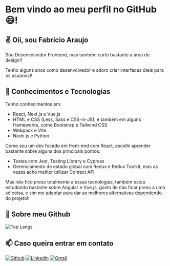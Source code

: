# Bem vindo ao meu perfil no GitHub :smile:!

## :v: Oii, sou Fabrício Araujo

Sou Desenvolvedor Frontend, mas também curto bastante a área de design!!

Tenho alguns anos como desenvolvedor e adoro criar interfaces úteis para os usuários!!

## :floppy_disk: Conhecimentos e Tecnologias

Tenho conhecimentos em:
- React, Next.js e Vue.js
- HTML e CSS (Less, Sass e CSS-in-JS), e também em alguns frameworks, como Bootstrap e Tailwind CSS
- Webpack e Vite
- Node.js e Python

Como sou um dev focado em front-end com React, escolhi aprender bastante sobre alguns dos principais pontos:
- Testes com Jest, Testing Library e Cypress
- Gerenciamento de estado global com Redux e Redux Toolkit, mas as vezes acho melhor utilizar Context API

Mas não fico preso totalmente a essas tecnologias, também estou estudando bastante sobre Angular e Vue.js, gosto de não ficar preso a uma só coisa, e sim me adaptar para dar as melhores alternativas dependendo do projeto!!

## :thought_balloon: Sobre meu Github 

![Top Langs](https://github-readme-stats.vercel.app/api/top-langs/?username=fabricio-ap&hide_progress=true&locale=pt-br&theme=github_dark)

## :mailbox: Caso queira entrar em contato
[![Github](https://img.shields.io/badge/-Github-000?style=for-the-badge&logo=Github&logoColor=white&link=https://github.com/fabricio-ap/)](https://github.com/fabricio-ap/)
[![LinkedIn](https://img.shields.io/badge/-LinkedIn-0A66C2?logo=linkedin&logoColor=white&style=for-the-badge&link=https://www.linkedin.com/in/fabricioapereira/)](https://www.linkedin.com/in/fabricioapereira/)
[![Gmail](https://img.shields.io/badge/-Gmail-FF0000?style=for-the-badge&labelColor=FF0000&logo=gmail&logoColor=white&link=mailto:<fabricioaraujo051@gmail.com>)](mailto:<fabricioaraujo051@gmail.com>)
